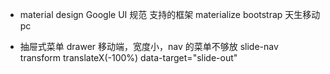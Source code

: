 - material design
Google UI 规范
支持的框架 materialize
bootstrap 天生移动pc

- 抽屉式菜单
drawer
移动端，宽度小，nav 的菜单不够放
slide-nav  transform translateX(-100%)
data-target="slide-out" 
